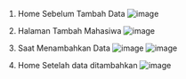 1. Home Sebelum Tambah Data
![image](https://github.com/user-attachments/assets/d493fc76-93da-457f-ba0a-48d6dee759e0)

2. Halaman Tambah Mahasiwa
![image](https://github.com/user-attachments/assets/23a2f13d-b938-4fd1-b197-e457de56dc19)

3. Saat Menambahkan Data
![image](https://github.com/user-attachments/assets/dd184286-a67d-4001-bb3a-3cdf5bec359c)
![image](https://github.com/user-attachments/assets/7293c5c9-68e5-4eea-81e5-6c10c4080448)



5. Home Setelah data ditambahkan
![image](https://github.com/user-attachments/assets/38d95de5-55c5-4c9b-9afa-c9de5c25e8f2)
